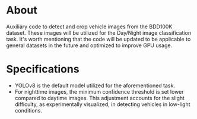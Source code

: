 # About

Auxiliary code to detect and crop vehicle images from the BDD100K dataset. These images will be utilized for the Day/Night image classification task. It's worth mentioning that the code will be updated to be applicable to general datasets in the future and optimized to improve GPU usage.

# Specifications
- YOLOv8 is the default model utilized for the aforementioned task.
- For nighttime images, the minimum confidence threshold is set lower compared to daytime images. This adjustment accounts for the slight difficulty, as experimentally visualized, in detecting vehicles in low-light conditions.
